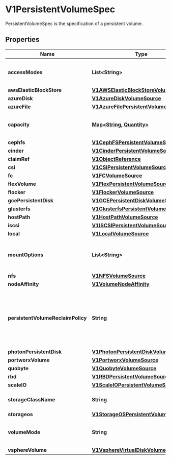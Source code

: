 

# V1PersistentVolumeSpec

PersistentVolumeSpec is the specification of a persistent volume.
## Properties

Name | Type | Description | Notes
------------ | ------------- | ------------- | -------------
**accessModes** | **List&lt;String&gt;** | accessModes contains all ways the volume can be mounted. More info: https://kubernetes.io/docs/concepts/storage/persistent-volumes#access-modes |  [optional]
**awsElasticBlockStore** | [**V1AWSElasticBlockStoreVolumeSource**](V1AWSElasticBlockStoreVolumeSource.md) |  |  [optional]
**azureDisk** | [**V1AzureDiskVolumeSource**](V1AzureDiskVolumeSource.md) |  |  [optional]
**azureFile** | [**V1AzureFilePersistentVolumeSource**](V1AzureFilePersistentVolumeSource.md) |  |  [optional]
**capacity** | [**Map&lt;String, Quantity&gt;**](Quantity.md) | capacity is the description of the persistent volume&#39;s resources and capacity. More info: https://kubernetes.io/docs/concepts/storage/persistent-volumes#capacity |  [optional]
**cephfs** | [**V1CephFSPersistentVolumeSource**](V1CephFSPersistentVolumeSource.md) |  |  [optional]
**cinder** | [**V1CinderPersistentVolumeSource**](V1CinderPersistentVolumeSource.md) |  |  [optional]
**claimRef** | [**V1ObjectReference**](V1ObjectReference.md) |  |  [optional]
**csi** | [**V1CSIPersistentVolumeSource**](V1CSIPersistentVolumeSource.md) |  |  [optional]
**fc** | [**V1FCVolumeSource**](V1FCVolumeSource.md) |  |  [optional]
**flexVolume** | [**V1FlexPersistentVolumeSource**](V1FlexPersistentVolumeSource.md) |  |  [optional]
**flocker** | [**V1FlockerVolumeSource**](V1FlockerVolumeSource.md) |  |  [optional]
**gcePersistentDisk** | [**V1GCEPersistentDiskVolumeSource**](V1GCEPersistentDiskVolumeSource.md) |  |  [optional]
**glusterfs** | [**V1GlusterfsPersistentVolumeSource**](V1GlusterfsPersistentVolumeSource.md) |  |  [optional]
**hostPath** | [**V1HostPathVolumeSource**](V1HostPathVolumeSource.md) |  |  [optional]
**iscsi** | [**V1ISCSIPersistentVolumeSource**](V1ISCSIPersistentVolumeSource.md) |  |  [optional]
**local** | [**V1LocalVolumeSource**](V1LocalVolumeSource.md) |  |  [optional]
**mountOptions** | **List&lt;String&gt;** | mountOptions is the list of mount options, e.g. [\&quot;ro\&quot;, \&quot;soft\&quot;]. Not validated - mount will simply fail if one is invalid. More info: https://kubernetes.io/docs/concepts/storage/persistent-volumes/#mount-options |  [optional]
**nfs** | [**V1NFSVolumeSource**](V1NFSVolumeSource.md) |  |  [optional]
**nodeAffinity** | [**V1VolumeNodeAffinity**](V1VolumeNodeAffinity.md) |  |  [optional]
**persistentVolumeReclaimPolicy** | **String** | persistentVolumeReclaimPolicy defines what happens to a persistent volume when released from its claim. Valid options are Retain (default for manually created PersistentVolumes), Delete (default for dynamically provisioned PersistentVolumes), and Recycle (deprecated). Recycle must be supported by the volume plugin underlying this PersistentVolume. More info: https://kubernetes.io/docs/concepts/storage/persistent-volumes#reclaiming |  [optional]
**photonPersistentDisk** | [**V1PhotonPersistentDiskVolumeSource**](V1PhotonPersistentDiskVolumeSource.md) |  |  [optional]
**portworxVolume** | [**V1PortworxVolumeSource**](V1PortworxVolumeSource.md) |  |  [optional]
**quobyte** | [**V1QuobyteVolumeSource**](V1QuobyteVolumeSource.md) |  |  [optional]
**rbd** | [**V1RBDPersistentVolumeSource**](V1RBDPersistentVolumeSource.md) |  |  [optional]
**scaleIO** | [**V1ScaleIOPersistentVolumeSource**](V1ScaleIOPersistentVolumeSource.md) |  |  [optional]
**storageClassName** | **String** | storageClassName is the name of StorageClass to which this persistent volume belongs. Empty value means that this volume does not belong to any StorageClass. |  [optional]
**storageos** | [**V1StorageOSPersistentVolumeSource**](V1StorageOSPersistentVolumeSource.md) |  |  [optional]
**volumeMode** | **String** | volumeMode defines if a volume is intended to be used with a formatted filesystem or to remain in raw block state. Value of Filesystem is implied when not included in spec. |  [optional]
**vsphereVolume** | [**V1VsphereVirtualDiskVolumeSource**](V1VsphereVirtualDiskVolumeSource.md) |  |  [optional]



